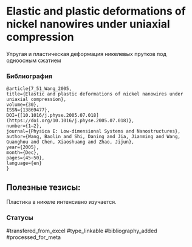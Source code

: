 # Elastic and plastic deformations of nickel nanowires under uniaxial compression
 
Упругая и пластическая деформация никелевых прутков под одноосным сжатием

### Библиография
```
@article{7_51_Wang_2005,
title={Elastic and plastic deformations of nickel nanowires under uniaxial compression},
volume={30},
ISSN={13869477},
DOI={[10.1016/j.physe.2005.07.018](https://doi.org/10.1016/j.physe.2005.07.018)},
number={1–2},
journal={Physica E: Low-dimensional Systems and Nanostructures},
author={Wang, Baolin and Shi, Daning and Jia, Jianming and Wang, Guanghou and Chen, Xiaoshuang and Zhao, Jijun},
year={2005},
month={Dec},
pages={45–50},
language={en}
}
```

## Полезные тезисы:

Пластика в никеле интенсивно изучается.

### Статусы
#transfered_from_excel 
#type_linkable 
#bibliography_added
#processed_for_meta

